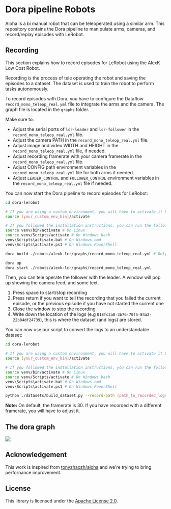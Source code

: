 # Dora pipeline Robots

Aloha is a bi manual robot that can be teleoperated using a similar arm. This repository contains
the Dora pipeline to manipulate arms, cameras, and record/replay episodes with LeRobot.

## Recording

This section explains how to record episodes for LeRobot using the AlexK Low Cost Robot.

Recording is the process of tele operating the robot and saving the episodes to a dataset. The dataset is used to train
the robot to perform tasks autonomously.

To record episodes with Dora, you have to configure the Dataflow `record_mono_teleop_real.yml` file to integrate the
arms and the camera. The graph file is located in the `graphs` folder.

Make sure to:

- Adjust the serial ports of `lcr-leader` and `lcr-follower` in the `record_mono_teleop_real.yml` file.
- Adjust the camera PATH in the `record_mono_teleop_real.yml` file.
- Adjust image and video WIDTH and HEIGHT in the `record_mono_teleop_real.yml` file, if needed.
- Adjust recording framerate with your camera framerate in the `record_mono_teleop_real.yml` file.
- Adjust CONFIG path environment variables in the `record_mono_teleop_real.yml` file for both arms if needed.
- Adjust `LEADER_CONTROL` and `FOLLOWER_CONTROL` environment variables in the `record_mono_teleop_real.yml` file if
  needed.

You can now start the Dora pipeline to record episodes for LeRobot:

```bash
cd dora-lerobot

# If you are using a custom environment, you will have to activate it before running the command
source [your_custom_env_bin]/activate

# If you followed the installation instructions, you can run the following command
source venv/bin/activate # On Linux
source venv/Scripts/activate # On Windows bash
venv\Scripts\activate.bat # On Windows cmd
venv\Scripts\activate.ps1 # On Windows PowerShell

dora build ./robots/alexk-lcr/graphs/record_mono_teleop_real.yml # Only the first time, it will install all the requirements if needed

dora up
dora start ./robots/alexk-lcr/graphs/record_mono_teleop_real.yml
```

Then, you can tele operate the follower with the leader. A window will pop up showing the camera feed, and some text.

1. Press space to start/stop recording
2. Press return if you want to tell the recording that you failed the current episode, or the previous episode if you
   have not started the current one
3. Close the window to stop the recording
4. Write down the location of the logs (e.g `018fc3a8-3b76-70f5-84a2-22b84df24739`), this is where the
   dataset (and logs) are stored.

You can now use our script to convert the logs to an understandable dataset:

```bash
cd dora-lerobot

# If you are using a custom environment, you will have to activate it before running the command
source [your_custom_env_bin]/activate

# If you followed the installation instructions, you can run the following command
source venv/bin/activate # On Linux
source venv/Scripts/activate # On Windows bash
venv\Scripts\activate.bat # On Windows cmd
venv\Scripts\activate.ps1 # On Windows PowerShell

python ./datasets/build_dataset.py --record-path [path_to_recorded_logs] --dataset-name [dataset_name] --framerate [framerate]
```

**Note:** On default, the framerate is 30. If you have recorded with a different framerate, you will have to adjust it.

## The dora graph

[![](https://mermaid.ink/img/pako:eNqdVMFu2zAM_RVB57berjn0MOzaU3eLCoGR6ESobBqSnK4o-u-j5NizE6Np64NBPfE9Us-03qQhi3IjxempPb2YA4Qk_vxSrRDeBO0RLIZx5dqEoSMPCUeoJs-0IYU6bM1RG2gwQAaOziJpBmkUwUA7SjqgoWAzYinAabmtZgulnlQb-90-QHcQWuuyp7XY5uApU-e7yXHN0zsnlahkDSWqAlSN897F6uePrVJTXJU8bLmf8jpvU9zeiuTMs4Aout573VF0yVHLG_crLo2WZN6UytwRv-Sv-DpInksM6HWBi_75YFPy_JN99aQL7rJwJu8JZiRWeQkuoV7C3-jDNbDHQryYsZWzdi7ywGXyKeQ2Lf4t_IuRXAhm-v9an83lQiXgj1an4Xirc34-hNMx1ymf8RfMZOn85_m6L1fZNTiPtsxxifRVjYV9C7doFzEcIbd-V8B4x57qvltt5YNfai4U02DSQkDeSLa8AWf5onvLckqmAzao5IZDC-FZSdW-cx70iR5fWyM3KfR4IwP1-4Pc1OAjr_rOsvxvB3zlNBOK1iUKD8M9Wq7T93-SiOfx?type=png)](https://mermaid.live/edit#pako:eNqdVMFu2zAM_RVB57berjn0MOzaU3eLCoGR6ESobBqSnK4o-u-j5NizE6Np64NBPfE9Us-03qQhi3IjxempPb2YA4Qk_vxSrRDeBO0RLIZx5dqEoSMPCUeoJs-0IYU6bM1RG2gwQAaOziJpBmkUwUA7SjqgoWAzYinAabmtZgulnlQb-90-QHcQWuuyp7XY5uApU-e7yXHN0zsnlahkDSWqAlSN897F6uePrVJTXJU8bLmf8jpvU9zeiuTMs4Aout573VF0yVHLG_crLo2WZN6UytwRv-Sv-DpInksM6HWBi_75YFPy_JN99aQL7rJwJu8JZiRWeQkuoV7C3-jDNbDHQryYsZWzdi7ywGXyKeQ2Lf4t_IuRXAhm-v9an83lQiXgj1an4Xirc34-hNMx1ymf8RfMZOn85_m6L1fZNTiPtsxxifRVjYV9C7doFzEcIbd-V8B4x57qvltt5YNfai4U02DSQkDeSLa8AWf5onvLckqmAzao5IZDC-FZSdW-cx70iR5fWyM3KfR4IwP1-4Pc1OAjr_rOsvxvB3zlNBOK1iUKD8M9Wq7T93-SiOfx)

## Acknowledgement

This work is inspired from [tonyzhaozh/aloha](https://github.com/tonyzhaozh/aloha) and we're trying to bring perfornance
improvement.

## License

This library is licensed under the [Apache License 2.0](../../LICENSE).